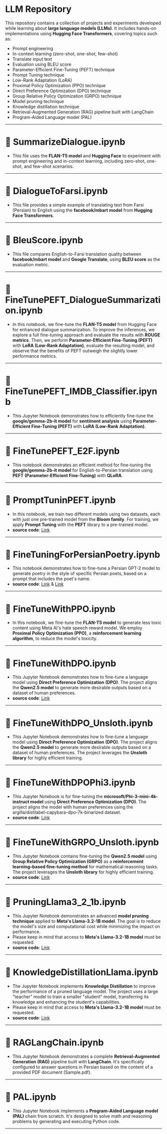 # LLM Repository
This repository contains a collection of projects and experiments developed while learning about **large language models (LLMs)**. It includes hands-on implementations using **Hugging Face Transformers**, covering topics such as:
* Prompt engineering
* In-context learning (zero-shot, one-shot, few-shot)
* Translate input text
* Evaluation using BLEU score
* Parameter-Efficient Fine-Tuning (PEFT) technique
* Prompt Tuning technique
* Low-Rank Adaptation (LoRA)
* Proximal Policy Optimization (PPO) technique
* Direct Preference Optimization (DPO) technique
* Group Relative Policy Optimization (GRPO) technique
* Model pruning technique
* Knowledge distillation technique
* Retrieval-Augmented Generation (RAG) pipeline built with LangChain
* Program-Aided Language model (PAL)

---

# 📝 SummarizeDialogue.ipynb
* This file uses the **FLAN-T5 model** and **Hugging Face** to experiment with prompt engineering and in-context learning, including zero-shot, one-shot, and few-shot scenarios.

---

# 📝 DialogueToFarsi.ipynb
* This file provides a simple example of translating text from Farsi (Persian) to English using the **facebook/mbart model** from **Hugging Face Transformers**.

---

# 📝 BleuScore.ipynb
* This file compares English-to-Farsi translation quality between **facebook/mbart model** and **Google Translate**, using **BLEU score** as the evaluation metric.

---

# 📝 FineTunePEFT_DialogueSummarization.ipynb
* In this notebook, we fine-tune the **FLAN-T5 model** from Hugging Face for enhanced dialogue summarization. To improve the inferences, we explore a full fine-tuning approach and evaluate the results with **ROUGE metrics**. Then, we perform **Parameter-Efficient Fine-Tuning (PEFT)** with **LoRA (Low-Rank Adaptation)**, evaluate the resulting model, and observe that the benefits of PEFT outweigh the slightly lower performance metrics.

---

# 📝 FineTunePEFT_IMDB_Classifier.ipynb
* This Jupyter Notebook demonstrates how to efficiently fine-tune the **google/gemma-2b-it model** for **sentiment analysis** using **Parameter-Efficient Fine-Tuning (PEFT)** with **LoRA (Low-Rank Adaptation)**.

---

# 📝 FineTunePEFT_E2F.ipynb
* This notebook demonstrates an efficient method for fine-tuning the **google/gemma-2b-it model** for English-to-Persian translation using **PEFT (Parameter-Efficient Fine-Tuning)** with **QLoRA**.

---

# 📝 PromptTuninPEFT.ipynb
* In this notebook, we train two different models using two datasets, each with just one pre-trained model from the **Bloom family**. For training, we apply **Prompt Tuning** with the **PEFT** library to a pre-trained model.
* **source code**: [Link](https://github.com/peremartra/Large-Language-Model-Notebooks-Course/tree/main)

---

# 📝 FineTuningForPersianPoetry.ipynb
* This notebook demonstrates how to fine-tune a Persian GPT-2 model to generate poetry in the style of specific Persian poets, based on a prompt that includes the poet's name.
* **source code**: [Link](https://github.com/hooshvare/parsgpt/tree/master) & [Link](https://huggingface.co/HooshvareLab/gpt2-fa-poetry)

---

# 📝 FineTuneWithPPO.ipynb
* In this notebook, we fine-tune the **FLAN-T5 model** to generate less toxic content using Meta AI's hate speech reward model. We employ **Proximal Policy Optimization (PPO)**, a **reinforcement learning algorithm**, to reduce the model's toxicity.

---

# 📝 FineTuneWithDPO.ipynb
* This Jupyter Notebook demonstrates how to fine-tune a language model using **Direct Preference Optimization (DPO)**. The project aligns the **Qwen2.5 model** to generate more desirable outputs based on a dataset of human preferences.
* **source code**: [Link](https://github.com/ShawhinT/YouTube-Blog/tree/main/LLMs)

---

# 📝 FineTuneWithDPO_Unsloth.ipynb
* This Jupyter Notebook demonstrates how to fine-tune a language model using **Direct Preference Optimization (DPO)**. The project aligns the **Qwen2.5 model** to generate more desirable outputs based on a dataset of human preferences. The project leverages the **Unsloth library** for highly efficient training.

---

# 📝 FineTuneWithDPOPhi3.ipynb
* This Jupyter Notebook is for fine-tuning the **microsoft/Phi-3-mini-4k-instruct model** using **Direct Preference Optimization (DPO)**. The project aligns the model with human preferences using the argilla/distilabel-capybara-dpo-7k-binarized dataset.
* **source code**: [Link](https://github.com/peremartra/Large-Language-Model-Notebooks-Course)

---

# 📝 FineTuneWithGRPO_Unsloth.ipynb
* This Jupyter Notebook contains fine-tuning the **Qwen2.5 model** using **Group Relative Policy Optimization (GRPO)** as a **reinforcement learning–based fine-tuning method** for mathematical reasoning tasks. The project leverages the **Unsloth library** for highly efficient training.
* **source code**: [Link](https://github.com/unslothai/notebooks)

---

# 📝 PruningLlama3_2_1b.ipynb
* This Jupyter Notebook demonstrates an advanced **model pruning technique** applied to **Meta's Llama-3.2-1B model**. The goal is to reduce the model's size and computational cost while minimizing the impact on performance.
* Please keep in mind that access to **Meta's Llama-3.2-1B model** must be requested.
* **source code**: [Link](https://github.com/peremartra/Large-Language-Model-Notebooks-Course/tree/main)

---

# 📝 KnowledgeDistillationLlama.ipynb
* The Jupyter Notebook implements **Knowledge Distillation** to improve the performance of a pruned language model. The project uses a large "teacher" model to train a smaller "student" model, transferring its knowledge and enhancing the student's capabilities.
* Please keep in mind that access to **Meta's Llama-3.2-1B model** must be requested.
* **source code**: [Link](https://github.com/peremartra/Large-Language-Model-Notebooks-Course/tree/main)

---
# 📝 RAGLangChain.ipynb
* This Jupyter Notebook demonstrates a complete **Retrieval-Augmented Generation (RAG)** pipeline built with **LangChain**. It's specifically configured to answer questions in Persian based on the content of a provided PDF document (Sample.pdf).

---

# 📝 PAL.ipynb
* This Jupyter Notebook implements a **Program-Aided Language model (PAL)** chain from scratch. It's designed to solve math and reasoning problems by generating and executing Python code.

---

